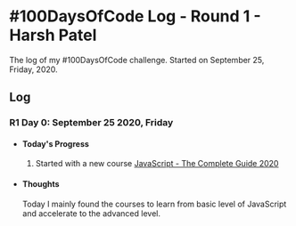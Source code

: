 # #100DaysOfCode Log - Round 1 - Harsh Patel

The log of my #100DaysOfCode challenge. Started on September 25, Friday, 2020.

## Log

### R1 Day 0: September 25 2020, Friday

- #### Today's Progress

  1. Started with a new course [JavaScript - The Complete Guide 2020](https://www.udemy.com/course/javascript-the-complete-guide-2020-beginner-advanced/)

- #### Thoughts

  Today I mainly found the courses to learn from basic level of JavaScript and accelerate to the advanced level.
